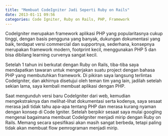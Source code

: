 ```yaml
---
title: "Membuat CodeIgniter Jadi Seperti Ruby on Rails"
date: 2013-01-11 09:56
categories: Code Igniter, Ruby on Rails, PHP, Framework
---
```


CodeIgniter merupakan framework aplikasi PHP yang popularitasnya cukup tinggi, dengan basis pengguna yang banyak, dukungan dokumentasi yang baik, terdapat versi commercial dan supportnya, sederhana, konsepnya merupakan framework modern, footprint kecil, menggunakan PHP 5 dan bisa dibilang learning curvenya sangat kecil.
<!--more-->
Setelah 1 tahun ini berkutat dengan Ruby on Rails, tiba-tiba saya mendapatkan tawaran untuk mengerjakan suatu project dengan bahasa PHP yang membutuhkan framework. Di pikiran saya langsung terlintas CodeIgniter, dan akhirnya disetujui oleh teman tim yang lain, jadilah setelah sekian lama, saya kembali membuat aplikasi dengan PHP.

Saat mengunduh versi baru CodeIgniter dari web, kemudian mengekstraknya dan melihat-lihat dokumentasi serta kodenya, saya sesaat merasa jadi tidak tahu apa-apa tentang PHP dan merasa kurang nyaman dengan konsep di Code Igniter. Setelah berpikir sesaat saya mulai googling mengenai bagaimana membuat CodeIgniter menjadi mirip dengan Ruby on Rails. Memang secara spesifikasi akan masih sangat berbeda, tetapi paling tidak akan membuat flow pemrograman menjadi mirip.


